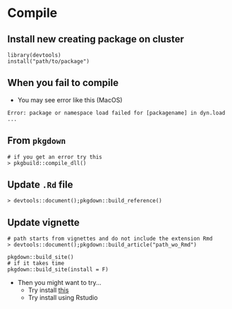 # Compile
## Install new creating package on cluster
```
library(devtools)
install("path/to/package")
```


## When you fail to compile
* You may see error like this (MacOS)

```
Error: package or namespace load failed for [packagename] in dyn.load ...
```

## From `pkgdown`

```
# if you get an error try this
> pkgbuild::compile_dll()
```

## Update `.Rd` file
```
> devtools::document();pkgdown::build_reference()
```

## Update vignette
```
# path starts from vignettes and do not include the extension Rmd
> devtools::document();pkgdown::build_article("path_wo_Rmd")
```

```
pkgdown::build_site()
# if it takes time
pkgdown::build_site(install = F)
```

* Then you might want to try...
	* Try install [this][1]
	* Try install using Rstudio

	
[1]:https://github.com/coatless/r-macos-rtools